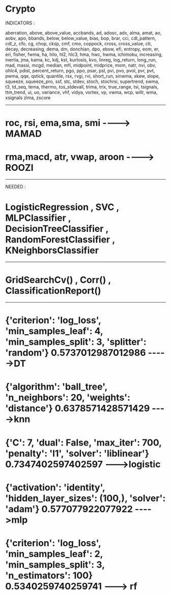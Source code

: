 # Crypto

INDICATORS :

aberration, above, above_value, accbands, ad, adosc, adx,
alma, amat, ao, aobv, apo, bbands, 
below, below_value, bias, bop, brar, cci, cdl_pattern, cdl_z,
cfo, cg, chop, cksp, cmf, cmo, coppock, cross, cross_value, 
cti, decay, decreasing, dema, dm, donchian, dpo, ebsw, efi, 
entropy, eom, er, eri, fisher, fwma, ha, hilo, hl2, hlc3, hma, hwc,
hwma, ichimoku, increasing, inertia, jma, kama, kc, kdj, kst, kurtosis,
kvo, linreg, log_return, long_run,  mad, massi, mcgd, median, mfi, 
midpoint, midprice, mom, natr, nvi, obv, ohlc4, pdist, percent_return, pgo,
ppo, psar, psl, pvi, pvo, pvol, pvr, pvt, pwma, qqe, qstick, quantile, 
 rsx, rvgi, rvi, short_run, sinwma, skew, slope, squeeze,
squeeze_pro, ssf, stc, stdev, stoch, stochrsi, supertrend, swma, t3, td_seq,
tema, thermo, tos_stdevall, trima, trix, true_range, tsi, tsignals, ttm_trend, 
ui, uo, variance, vhf, vidya, vortex, vp, vwma, wcp, willr, wma, xsignals
zlma, zscore

-----------------------------------------------------------------------------------------------------
# roc, rsi, ema,sma, smi ----> MAMAD


# rma,macd, atr, vwap, aroon ----> ROOZI

-----------------------------------------------------------------------------------------------------
NEEDED :

# LogisticRegression , SVC , MLPClassifier , DecisionTreeClassifier , RandomForestClassifier , KNeighborsClassifier

-----------------------------------------------------------------------------------------------------
# GridSearchCv() , Corr() , ClassificationReport()
-----------------------------------------------------------------------------------------------------

# {'criterion': 'log_loss', 'min_samples_leaf': 4, 'min_samples_split': 3, 'splitter': 'random'} 0.5737012987012986 ----->DT


# {'algorithm': 'ball_tree', 'n_neighbors': 20, 'weights': 'distance'} 0.6378571428571429 ---->knn

# {'C': 7, 'dual': False, 'max_iter': 700, 'penalty': 'l1', 'solver': 'liblinear'} 0.7347402597402597 --->logistic

# {'activation': 'identity', 'hidden_layer_sizes': (100,), 'solver': 'adam'} 0.577077922077922 ---->mlp

# {'criterion': 'log_loss', 'min_samples_leaf': 2, 'min_samples_split': 3, 'n_estimators': 100} 0.5340259740259741 ---> rf